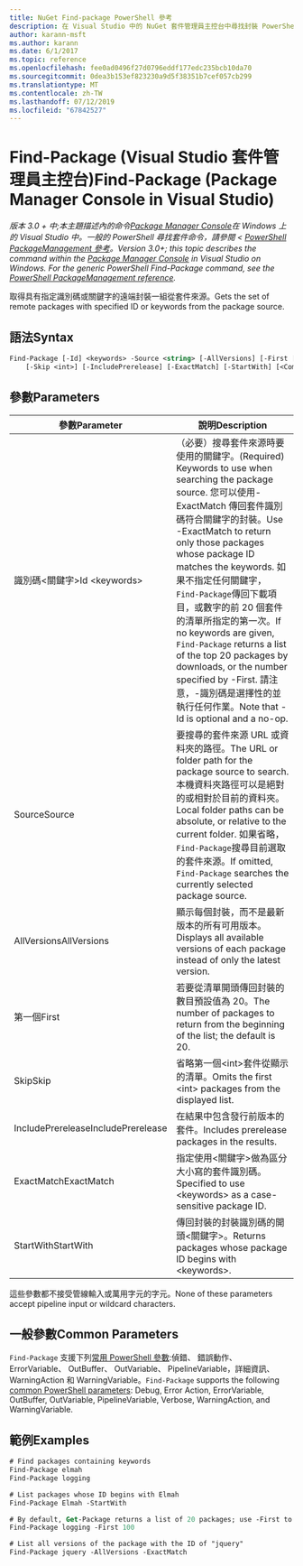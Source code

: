 ```yaml
---
title: NuGet Find-package PowerShell 參考
description: 在 Visual Studio 中的 NuGet 套件管理員主控台中尋找封裝 PowerShell 命令參考。
author: karann-msft
ms.author: karann
ms.date: 6/1/2017
ms.topic: reference
ms.openlocfilehash: fee0ad0496f27d0796eddf177edc235bcb10da70
ms.sourcegitcommit: 0dea3b153ef823230a9d5f38351b7cef057cb299
ms.translationtype: MT
ms.contentlocale: zh-TW
ms.lasthandoff: 07/12/2019
ms.locfileid: "67842527"
---
```

# <a name="find-package-package-manager-console-in-visual-studio"></a><span data-ttu-id="c50ba-103">Find-Package (Visual Studio 套件管理員主控台)</span><span class="sxs-lookup"><span data-stu-id="c50ba-103">Find-Package (Package Manager Console in Visual Studio)</span></span>

<span data-ttu-id="c50ba-104">*版本 3.0 + 中;本主題描述內的命令[Package Manager Console](package-manager-console.md)在 Windows 上的 Visual Studio 中。一般的 PowerShell 尋找套件命令，請參閱 < [PowerShell PackageManagement 參考](/powershell/module/packagemanagement/?view=powershell-6)。*</span><span class="sxs-lookup"><span data-stu-id="c50ba-104">*Version 3.0+; this topic describes the command within the [Package Manager Console](package-manager-console.md) in Visual Studio on Windows. For the generic PowerShell Find-Package command, see the [PowerShell PackageManagement reference](/powershell/module/packagemanagement/?view=powershell-6).*</span></span>

<span data-ttu-id="c50ba-105">取得具有指定識別碼或關鍵字的遠端封裝一組從套件來源。</span><span class="sxs-lookup"><span data-stu-id="c50ba-105">Gets the set of remote packages with specified ID or keywords from the package source.</span></span>

## <a name="syntax"></a><span data-ttu-id="c50ba-106">語法</span><span class="sxs-lookup"><span data-stu-id="c50ba-106">Syntax</span></span>

```ps
Find-Package [-Id] <keywords> -Source <string> [-AllVersions] [-First [<int>]]
    [-Skip <int>] [-IncludePrerelease] [-ExactMatch] [-StartWith] [<CommonParameters>]
```

## <a name="parameters"></a><span data-ttu-id="c50ba-107">參數</span><span class="sxs-lookup"><span data-stu-id="c50ba-107">Parameters</span></span>

| <span data-ttu-id="c50ba-108">參數</span><span class="sxs-lookup"><span data-stu-id="c50ba-108">Parameter</span></span> | <span data-ttu-id="c50ba-109">說明</span><span class="sxs-lookup"><span data-stu-id="c50ba-109">Description</span></span> |
| --- | --- |
| <span data-ttu-id="c50ba-110">識別碼&lt;關鍵字&gt;</span><span class="sxs-lookup"><span data-stu-id="c50ba-110">Id &lt;keywords&gt;</span></span> | <span data-ttu-id="c50ba-111">（必要）搜尋套件來源時要使用的關鍵字。</span><span class="sxs-lookup"><span data-stu-id="c50ba-111">(Required) Keywords to use when searching the package source.</span></span> <span data-ttu-id="c50ba-112">您可以使用-ExactMatch 傳回套件識別碼符合關鍵字的封裝。</span><span class="sxs-lookup"><span data-stu-id="c50ba-112">Use -ExactMatch to return only those packages whose package ID matches the keywords.</span></span> <span data-ttu-id="c50ba-113">如果不指定任何關鍵字，`Find-Package`傳回下載項目，或數字的前 20 個套件的清單所指定的第一次。</span><span class="sxs-lookup"><span data-stu-id="c50ba-113">If no keywords are given, `Find-Package` returns a list of the top 20 packages by downloads, or the number specified by -First.</span></span> <span data-ttu-id="c50ba-114">請注意，-識別碼是選擇性的並執行任何作業。</span><span class="sxs-lookup"><span data-stu-id="c50ba-114">Note that -Id is optional and a no-op.</span></span> |
| <span data-ttu-id="c50ba-115">Source</span><span class="sxs-lookup"><span data-stu-id="c50ba-115">Source</span></span> | <span data-ttu-id="c50ba-116">要搜尋的套件來源 URL 或資料夾的路徑。</span><span class="sxs-lookup"><span data-stu-id="c50ba-116">The URL or folder path for the package source to search.</span></span> <span data-ttu-id="c50ba-117">本機資料夾路徑可以是絕對的或相對於目前的資料夾。</span><span class="sxs-lookup"><span data-stu-id="c50ba-117">Local folder paths can be absolute, or relative to the current folder.</span></span> <span data-ttu-id="c50ba-118">如果省略，`Find-Package`搜尋目前選取的套件來源。</span><span class="sxs-lookup"><span data-stu-id="c50ba-118">If omitted, `Find-Package` searches the currently selected package source.</span></span> |
| <span data-ttu-id="c50ba-119">AllVersions</span><span class="sxs-lookup"><span data-stu-id="c50ba-119">AllVersions</span></span> | <span data-ttu-id="c50ba-120">顯示每個封裝，而不是最新版本的所有可用版本。</span><span class="sxs-lookup"><span data-stu-id="c50ba-120">Displays all available versions of each package instead of only the latest version.</span></span> |
| <span data-ttu-id="c50ba-121">第一個</span><span class="sxs-lookup"><span data-stu-id="c50ba-121">First</span></span> | <span data-ttu-id="c50ba-122">若要從清單開頭傳回封裝的數目預設值為 20。</span><span class="sxs-lookup"><span data-stu-id="c50ba-122">The number of packages to return from the beginning of the list; the default is 20.</span></span> |
| <span data-ttu-id="c50ba-123">Skip</span><span class="sxs-lookup"><span data-stu-id="c50ba-123">Skip</span></span> | <span data-ttu-id="c50ba-124">省略第一個&lt;int&gt;套件從顯示的清單。</span><span class="sxs-lookup"><span data-stu-id="c50ba-124">Omits the first &lt;int&gt; packages from the displayed list.</span></span>  |
| <span data-ttu-id="c50ba-125">IncludePrerelease</span><span class="sxs-lookup"><span data-stu-id="c50ba-125">IncludePrerelease</span></span> | <span data-ttu-id="c50ba-126">在結果中包含發行前版本的套件。</span><span class="sxs-lookup"><span data-stu-id="c50ba-126">Includes prerelease packages in the results.</span></span> |
| <span data-ttu-id="c50ba-127">ExactMatch</span><span class="sxs-lookup"><span data-stu-id="c50ba-127">ExactMatch</span></span> | <span data-ttu-id="c50ba-128">指定使用&lt;關鍵字&gt;做為區分大小寫的套件識別碼。</span><span class="sxs-lookup"><span data-stu-id="c50ba-128">Specified to use &lt;keywords&gt; as a case-sensitive package ID.</span></span> |
| <span data-ttu-id="c50ba-129">StartWith</span><span class="sxs-lookup"><span data-stu-id="c50ba-129">StartWith</span></span> | <span data-ttu-id="c50ba-130">傳回封裝的封裝識別碼的開頭&lt;關鍵字&gt;。</span><span class="sxs-lookup"><span data-stu-id="c50ba-130">Returns packages whose package ID begins with &lt;keywords&gt;.</span></span> |

<span data-ttu-id="c50ba-131">這些參數都不接受管線輸入或萬用字元的字元。</span><span class="sxs-lookup"><span data-stu-id="c50ba-131">None of these parameters accept pipeline input or wildcard characters.</span></span>

## <a name="common-parameters"></a><span data-ttu-id="c50ba-132">一般參數</span><span class="sxs-lookup"><span data-stu-id="c50ba-132">Common Parameters</span></span>

<span data-ttu-id="c50ba-133">`Find-Package` 支援下列[常用 PowerShell 參數](http://go.microsoft.com/fwlink/?LinkID=113216):偵錯、 錯誤動作、 ErrorVariable、 OutBuffer、 OutVariable、 PipelineVariable，詳細資訊、 WarningAction 和 WarningVariable。</span><span class="sxs-lookup"><span data-stu-id="c50ba-133">`Find-Package` supports the following [common PowerShell parameters](http://go.microsoft.com/fwlink/?LinkID=113216): Debug, Error Action, ErrorVariable, OutBuffer, OutVariable, PipelineVariable, Verbose, WarningAction, and WarningVariable.</span></span>

## <a name="examples"></a><span data-ttu-id="c50ba-134">範例</span><span class="sxs-lookup"><span data-stu-id="c50ba-134">Examples</span></span>

```ps
# Find packages containing keywords
Find-Package elmah
Find-Package logging

# List packages whose ID begins with Elmah
Find-Package Elmah -StartWith

# By default, Get-Package returns a list of 20 packages; use -First to show more
Find-Package logging -First 100

# List all versions of the package with the ID of "jquery"
Find-Package jquery -AllVersions -ExactMatch
```
